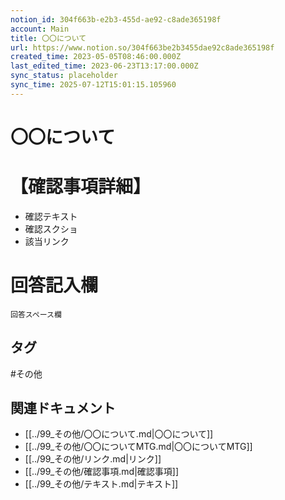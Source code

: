 ```yaml
---
notion_id: 304f663b-e2b3-455d-ae92-c8ade365198f
account: Main
title: 〇〇について
url: https://www.notion.so/304f663be2b3455dae92c8ade365198f
created_time: 2023-05-05T08:46:00.000Z
last_edited_time: 2023-06-23T13:17:00.000Z
sync_status: placeholder
sync_time: 2025-07-12T15:01:15.105960
---
```

# 〇〇について

# 【確認事項詳細】
- 確認テキスト
- 確認スクショ
- 該当リンク
# 回答記入欄
```plain text
回答スペース欄
```

## タグ

#その他 

## 関連ドキュメント

- [[../99_その他/〇〇について.md|〇〇について]]
- [[../99_その他/〇〇についてMTG.md|〇〇についてMTG]]
- [[../99_その他/リンク.md|リンク]]
- [[../99_その他/確認事項.md|確認事項]]
- [[../99_その他/テキスト.md|テキスト]]
